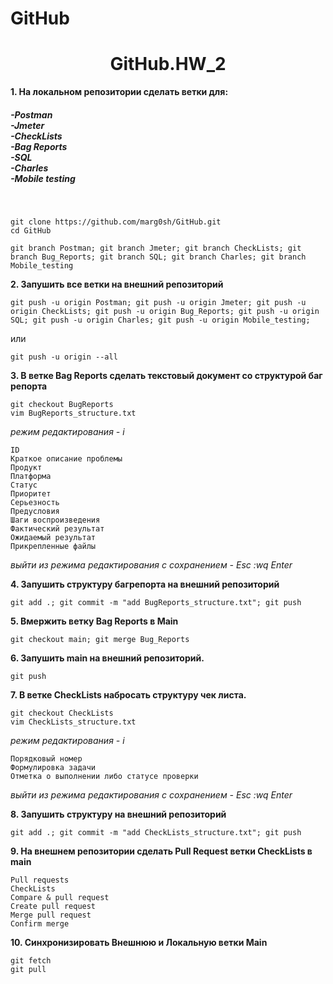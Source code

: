 # GitHub
<h1 align="center">GitHub.HW_2</h1>

**1. На локальном репозитории сделать ветки для:**

<h5>-Postman<br>
-Jmeter<br>
-CheckLists<br>
-Bag Reports<br>
-SQL<br>
-Charles<br>
-Mobile testing</h5><br>

```
git clone https://github.com/marg0sh/GitHub.git
cd GitHub

git branch Postman; git branch Jmeter; git branch CheckLists; git branch Bug_Reports; git branch SQL; git branch Charles; git branch Mobile_testing
```

**2. Запушить все ветки на внешний репозиторий**
```
git push -u origin Postman; git push -u origin Jmeter; git push -u origin CheckLists; git push -u origin Bug_Reports; git push -u origin SQL; git push -u origin Charles; git push -u origin Mobile_testing;
```
или

    git push -u origin --all
		
**3. В ветке Bag Reports сделать текстовый документ со структурой баг репорта**
````
git checkout BugReports
vim BugReports_structure.txt
````
<i>режим редактирования - i </i>
````
ID
Краткое описание проблемы
Продукт
Платформа
Статус
Приоритет
Серьезность
Предусловия
Шаги воспроизведения
Фактический результат
Ожидаемый результат
Прикрепленные файлы
````
<i>выйти из режима редактирования с сохранением - Esc :wq Enter </i>


**4. Запушить структуру багрепорта на внешний репозиторий**<br>
```
git add .; git commit -m "add BugReports_structure.txt"; git push
```
**5. Вмержить ветку Bag Reports в Main**<br>
```
git checkout main; git merge Bug_Reports
```
**6. Запушить main на внешний репозиторий.**
```
git push
```
**7. В ветке CheckLists набросать структуру чек листа.**<br>
```
git checkout CheckLists
vim CheckLists_structure.txt
```
<i>режим редактирования - i</i>
```
Порядковый номер
Формулировка задачи
Отметка о выполнении либо статусе проверки
```
<i>выйти из режима редактирования с сохранением - Esc :wq Enter</i>

**8. Запушить структуру на внешний репозиторий**
```
git add .; git commit -m "add CheckLists_structure.txt"; git push
```
**9. На внешнем репозитории сделать Pull Request ветки CheckLists в main**<br>
```
Pull requests
CheckLists
Compare & pull request
Create pull request
Merge pull request
Confirm merge
```
**10. Синхронизировать Внешнюю и Локальную ветки Main**<br>
```
git fetch
git pull
```
